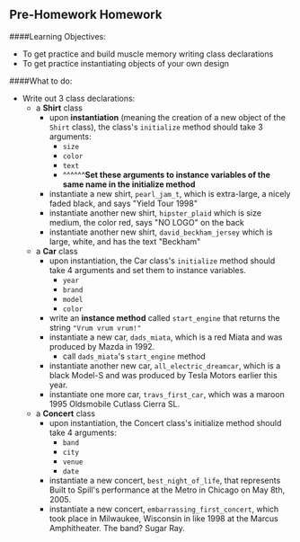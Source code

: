 ## Pre-Homework Homework

####Learning Objectives:
- To get practice and build muscle memory writing class declarations
- To get practice instantiating objects of your own design

####What to do:
- Write out 3 class declarations:
  - a __Shirt__ class
    - upon __instantiation__ (meaning the creation of a new object of the `Shirt` class), the class's `initialize` method should take 3 arguments: 
      - `size`
      - `color`
      - `text`
      - ^^^^^^__Set these arguments to instance variables of the same name in the initialize method__
    - instantiate a new shirt, `pearl_jam_t`, which is extra-large, a nicely faded black, and says "Yield Tour 1998"
    - instantiate another new shirt, `hipster_plaid` which is size medium, the color red, says "NO LOGO" on the back
    - instantiate another new shirt, `david_beckham_jersey` which is large, white, and has the text "Beckham"
  - a __Car__ class
    - upon instantiation, the Car class's `initialize` method should take 4 arguments and set them to instance variables.
      - `year`
      - `brand`
      - `model`
      - `color`
    - write an __instance method__ called `start_engine` that returns the string `"Vrum vrum vrum!"`
    - instantiate a new car, `dads_miata`, which is a red Miata and was produced by Mazda in 1992.
      - call `dads_miata`'s `start_engine` method
    - instantiate another new car, `all_electric_dreamcar`, which is a black Model-S and was produced by Tesla Motors earlier this year. 
    - instantiate one more car, `travs_first_car`, which was a maroon 1995 Oldsmobile Cutlass Cierra SL.
  - a __Concert__ class
    - upon instantiation, the Concert class's initialize method should take 4 arguments:
      - `band`
      - `city`
      - `venue`
      - `date`
    - instantiate a new concert, `best_night_of_life`, that represents Built to Spill's performance at the Metro in Chicago on May 8th, 2005.
    - instantiate a new concert, `embarrassing_first_concert`, which took place in Milwaukee, Wisconsin in like 1998 at the Marcus Amphitheater. The band? Sugar Ray. 
